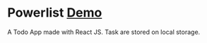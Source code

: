 # Powerlist [Demo](https://haseebyousuf.github.io/powerlist/)

A Todo App made with React JS.
Task are stored on local storage.

